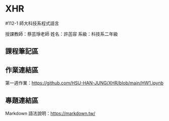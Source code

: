 # XHR
#112-1 師大科技系程式語言

授課教師：蔡芸琤老師
姓名：許菡容
系級：科技系二年級

## 課程筆記區

## 作業連結區
第一週作業：https://github.com/HSU-HAN-JUNG/XHR/blob/main/HW1.ipynb
## 專題連結區

Markdown 語法說明：https://markdown.tw/

